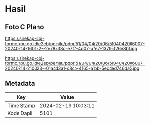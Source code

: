 # Hasil

## Foto C Plano

https://sirekap-obj-formc.kpu.go.id/e2eb/pemilu/pdpr/51/04/04/20/06/5104042006007-20240214-160152--2e78538c-e7f7-4d07-a7e7-13795f26e8bf.jpg

https://sirekap-obj-formc.kpu.go.id/e2eb/pemilu/pdpr/51/04/04/20/06/5104042006007-20240214-210023--01a4d3a1-c8cb-4165-a1bb-5ec4ed746da5.jpg


## Metadata

| Key        | Value               |
| ---------- | ------------------- |
| Time Stamp | 2024-02-19 10:03:11 |
| Kode Dapil | 5101                |



